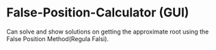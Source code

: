 # False-Position-Calculator (GUI)
Can solve and show solutions on getting the approximate root using the False Position Method(Regula Falsi).

